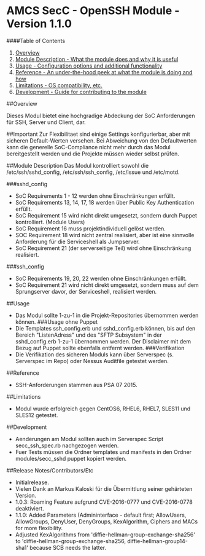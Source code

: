 # AMCS SecC - OpenSSH Module - Version 1.1.0

####Table of Contents

1. [Overview](#overview)
2. [Module Description - What the module does and why it is useful](#module-description)
3. [Usage - Configuration options and additional functionality](#usage)
4. [Reference - An under-the-hood peek at what the module is doing and how](#reference)
5. [Limitations - OS compatibility, etc.](#limitations)
6. [Development - Guide for contributing to the module](#development)

##Overview

Dieses Modul bietet eine hochgradige Abdeckung der SoC Anforderungen für SSH, Server und Client, dar.

##Important
Zur Flexibilitaet sind einige Settings konfigurierbar, aber mit sicheren Default-Werten versehen. Bei Abweichung von den Defaultwerten kann die generelle SoC-Compliance nicht mehr
durch das Modul bereitgestellt werden und die Projekte müssen wieder selbst prüfen.

##Module Description
Das Modul kontrolliert sowohl die /etc/ssh/sshd_config, /etc/ssh/ssh_config, /etc/issue und /etc/motd.

###sshd_config
- SoC Requirements 1 - 12 werden ohne Einschränkungen erfüllt.
- SoC Requirements 13, 14, 17, 18 werden über Public Key Authentication erfüllt.
- SoC Requirement 15 wird nicht direkt umgesetzt, sondern durch Puppet kontrolliert. (Module Users)
- SoC Requirement 16 muss projektindividuell gelöst werden.
- SOC Requirement 18 wird nicht zentral realisiert, aber ist eine sinnvolle Anforderung für die Serviceshell als Jumpserver.
- SoC Requirement 21 (der serverseitige Teil) wird ohne Einschränkung realisiert.

###ssh_config
- SoC Requirements 19, 20, 22 werden ohne Einschränkungen erfüllt.
- SoC Requirement 21 wird nicht direkt umgesetzt, sondern muss auf dem Sprungserver davor, der Serviceshell, realisiert werden.

##Usage
- Das Modul sollte 1-zu-1 in die Projekt-Repositories übernommen werden können.
###Usage ohne Puppet
- Die Templates ssh_config.erb und sshd_config.erb können, bis auf den Bereich "ListenAdress" und des "SFTP Subsystem" in der sshd_config.erb 1-zu-1 übernommen werden. Der Disclaimer mit dem Bezug auf Puppet sollte ebenfalls entfernt werden.
###Verifikation
- Die Verifikation des sicheren Moduls kann über Serverspec (s. Serverspec im Repo) oder Nessus Auditfile getestet werden.

##Reference
- SSH-Anforderungen stammen aus PSA 07 2015.

##Limitations
- Modul wurde erfolgreich gegen CentOS6, RHEL6, RHEL7, SLES11 und SLES12 getestet.

##Development
- Aenderungen am Modul sollten auch im Serverspec Script secc_ssh_spec.rb nachgezogen werden.
- Fuer Tests müssen die Ordner templates und manifests in den Ordner modules/secc_sshd puppet kopiert werden.

##Release Notes/Contributors/Etc
- Initialrelease.
- Vielen Dank an Markus Kaloski für die Übermittlung seiner gehärteten Version.
- 1.0.3: Roaming Feature aufgrund CVE-2016-0777 und CVE-2016-0778 deaktiviert.
- 1.1.0: Added Parameters (Admininterface - default first; AllowUsers, AllowGroups, DenyUser, DenyGroups, KexAlgorithm, Ciphers and MACs for more flexibility.
 - Adjusted KexAlgorithms from 'diffie-hellman-group-exchange-sha256' to 'diffie-hellman-group-exchange-sha256, diffie-hellman-group14-sha1' because SCB needs the latter.

